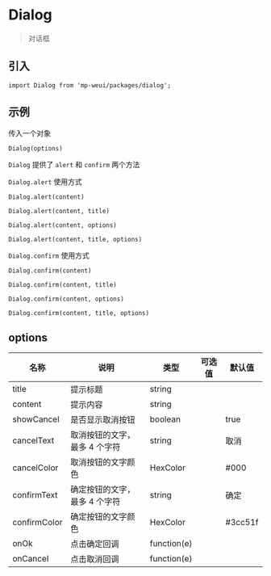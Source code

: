 # Dialog

> 对话框

## 引入

    import Dialog from 'mp-weui/packages/dialog';

## 示例

传入一个对象

    Dialog(options)

`Dialog` 提供了 `alert` 和 `confirm` 两个方法

`Dialog.alert` 使用方式

    Dialog.alert(content)

    Dialog.alert(content, title)

    Dialog.alert(content, options)

    Dialog.alert(content, title, options)

`Dialog.confirm` 使用方式

    Dialog.confirm(content)

    Dialog.confirm(content, title)

    Dialog.confirm(content, options)

    Dialog.confirm(content, title, options)

## options

名称 | 说明 | 类型 | 可选值 | 默认值
-- | -- | -- | -- | --
title | 提示标题 | string |  |
content | 提示内容 | string  |  |
showCancel | 是否显示取消按钮 | boolean  |  | true
cancelText | 取消按钮的文字，最多 4 个字符 | string  |  | 取消
cancelColor | 取消按钮的文字颜色 | HexColor  |  | #000
confirmText | 确定按钮的文字，最多 4 个字符 | string  |  | 确定
confirmColor | 确定按钮的文字颜色 | HexColor  |  | #3cc51f
onOk | 点击确定回调 | function(e)  |  |
onCancel | 点击取消回调 | function(e)  |  |
